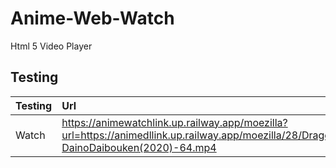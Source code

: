 # Anime-Web-Watch
Html 5 Video Player 

## Testing

| Testing | Url                                                                                                                               |
| ---        | :---                                                                                                                                |
| Watch       | https://animewatchlink.up.railway.app/moezilla?url=https://animedllink.up.railway.app/moezilla/28/DragonQuest-DainoDaibouken(2020)-64.mp4 |

